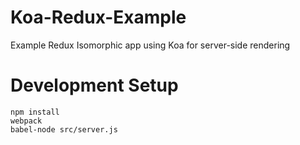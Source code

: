 # Koa-Redux-Example
Example Redux Isomorphic app using Koa for server-side rendering

# Development Setup
```
npm install
webpack
babel-node src/server.js
```
